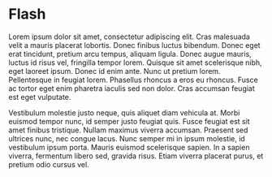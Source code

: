 # Flash

Lorem ipsum dolor sit amet, consectetur adipiscing elit. Cras malesuada velit a mauris placerat lobortis. Donec finibus luctus bibendum. Donec eget erat tincidunt, pretium arcu tempus, aliquam ligula. Donec augue mauris, luctus id risus vel, fringilla tempor lorem. Quisque sit amet scelerisque nibh, eget laoreet ipsum. Donec id enim ante. Nunc ut pretium lorem. Pellentesque in feugiat lorem. Phasellus rhoncus a eros eu rhoncus. Fusce ac tortor eget enim pharetra iaculis sed non dolor. Cras accumsan feugiat est eget vulputate.

Vestibulum molestie justo neque, quis aliquet diam vehicula at. Morbi euismod tempor nunc, id semper justo feugiat quis. Fusce feugiat est sit amet finibus tristique. Nullam maximus viverra accumsan. Praesent sed ultrices nunc, nec congue lacus. Nunc semper mi in ipsum molestie, id vestibulum ipsum porta. Mauris euismod scelerisque sapien. In a sapien viverra, fermentum libero sed, gravida risus. Etiam viverra placerat purus, et pretium odio cursus vel.
